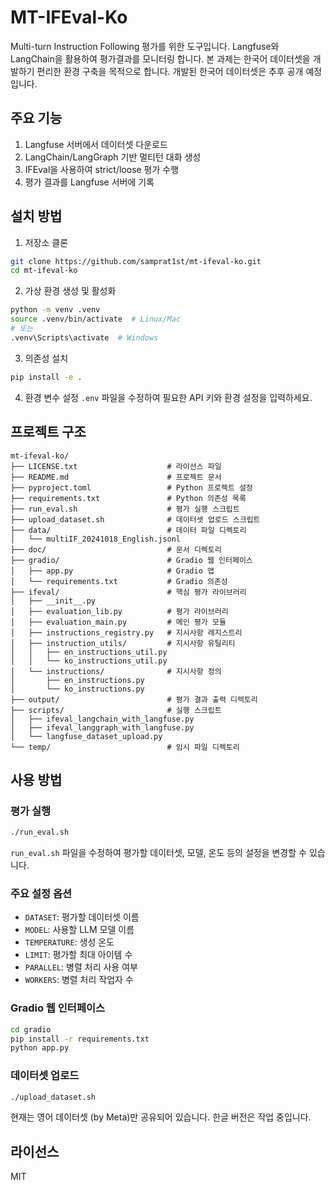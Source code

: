# MT-IFEval-Ko

Multi-turn Instruction Following 평가를 위한 도구입니다. 
Langfuse와 LangChain을 활용하여 평가결과를 모니터링 합니다.
본 과제는 한국어 데이터셋을 개발하기 편리한 환경 구축을 목적으로 합니다.
개발된 한국어 데이터셋은 추후 공개 예정입니다.

## 주요 기능

1. Langfuse 서버에서 데이터셋 다운로드
2. LangChain/LangGraph 기반 멀티턴 대화 생성
3. IFEval을 사용하여 strict/loose 평가 수행
4. 평가 결과를 Langfuse 서버에 기록

## 설치 방법

1. 저장소 클론
```bash
git clone https://github.com/samprat1st/mt-ifeval-ko.git
cd mt-ifeval-ko
```

2. 가상 환경 생성 및 활성화
```bash
python -m venv .venv
source .venv/bin/activate  # Linux/Mac
# 또는
.venv\Scripts\activate  # Windows
```

3. 의존성 설치
```bash
pip install -e .
```

4. 환경 변수 설정
`.env` 파일을 수정하여 필요한 API 키와 환경 설정을 입력하세요.

## 프로젝트 구조

```
mt-ifeval-ko/
├── LICENSE.txt                    # 라이선스 파일
├── README.md                      # 프로젝트 문서
├── pyproject.toml                 # Python 프로젝트 설정
├── requirements.txt               # Python 의존성 목록
├── run_eval.sh                    # 평가 실행 스크립트
├── upload_dataset.sh              # 데이터셋 업로드 스크립트
├── data/                          # 데이터 파일 디렉토리
│   └── multiIF_20241018_English.jsonl
├── doc/                           # 문서 디렉토리
├── gradio/                        # Gradio 웹 인터페이스
│   ├── app.py                     # Gradio 앱
│   └── requirements.txt           # Gradio 의존성
├── ifeval/                        # 핵심 평가 라이브러리
│   ├── __init__.py
│   ├── evaluation_lib.py          # 평가 라이브러리
│   ├── evaluation_main.py         # 메인 평가 모듈
│   ├── instructions_registry.py   # 지시사항 레지스트리
│   ├── instruction_utils/         # 지시사항 유틸리티
│   │   ├── en_instructions_util.py
│   │   └── ko_instructions_util.py
│   └── instructions/              # 지시사항 정의
│       ├── en_instructions.py
│       └── ko_instructions.py
├── output/                        # 평가 결과 출력 디렉토리
├── scripts/                       # 실행 스크립트
│   ├── ifeval_langchain_with_langfuse.py
│   ├── ifeval_langgraph_with_langfuse.py
│   └── langfuse_dataset_upload.py
└── temp/                          # 임시 파일 디렉토리
```

## 사용 방법

### 평가 실행

```bash
./run_eval.sh
```

`run_eval.sh` 파일을 수정하여 평가할 데이터셋, 모델, 온도 등의 설정을 변경할 수 있습니다.

### 주요 설정 옵션

- `DATASET`: 평가할 데이터셋 이름
- `MODEL`: 사용할 LLM 모델 이름
- `TEMPERATURE`: 생성 온도
- `LIMIT`: 평가할 최대 아이템 수
- `PARALLEL`: 병렬 처리 사용 여부
- `WORKERS`: 병렬 처리 작업자 수

### Gradio 웹 인터페이스

```bash
cd gradio
pip install -r requirements.txt
python app.py
```

### 데이터셋 업로드

```bash
./upload_dataset.sh
```
현재는 영어 데이터셋 (by Meta)만 공유되어 있습니다.
한글 버전은 작업 중입니다.

## 라이선스

MIT
